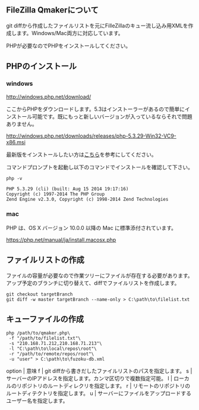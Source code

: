 ## FileZilla Qmakerについて

git diffから作成したファイルリストを元にFilleZillaのキュー流し込み用XMLを作成します。Windows/Mac両方に対応しています。

PHPが必要なのでPHPをインストールしてください。

## PHPのインストール

### windows

http://windows.php.net/download/

ここからPHPをダウンロードします。5.3はインストーラーがあるので簡単にインストール可能です。既にもっと新しいバージョンが入っているならそれで問題ありません。

http://windows.php.net/downloads/releases/php-5.3.29-Win32-VC9-x86.msi

最新版をインストールしたい方は[こちら](http://php.net/manual/ja/install.windows.php)を参考にしてください。

コマンドプロンプトを起動し以下のコマンドでインストールを確認して下さい。

```
php -v

PHP 5.3.29 (cli) (built: Aug 15 2014 19:17:16)
Copyright (c) 1997-2014 The PHP Group
Zend Engine v2.3.0, Copyright (c) 1998-2014 Zend Technologies
```

### mac

PHP は、OS X バージョン 10.0.0 以降の Mac に標準添付されています。

https://php.net/manual/ja/install.macosx.php




## ファイルリストの作成

ファイルの容量が必要なので作業ツリーにファイルが存在する必要があります。アップ予定のブランチに切り替えて、diffでファイルリストを作成します。

```
git checkout targetBranch
git diff -w master targetBranch --name-only > C:\path\to\filelist.txt
```

## キューファイルの作成

```
php /path/to/qmaker.php\
 -f "/path/to/filelist.txt"\
 -s "210.168.71.212,210.168.71.213"\
 -l "C:\path\to\local\repos\root"\
 -r "/path/to/remote/repos/root"\
 -u "user" > C:\path\to\fuzoku-db.xml
```

option | 意味
f | git diffから書きだしたファイルリストのパスを指定します。
s | サーバーのIPアドレスを指定します。カンマ区切りで複数指定可能。
l | ローカルのリポジトリのルートディレクリを指定します。
r | リモートのリポジトリのルートディテクトリを指定します。
u | サーバーにファイルをアップロードするユーザー名を指定します。

